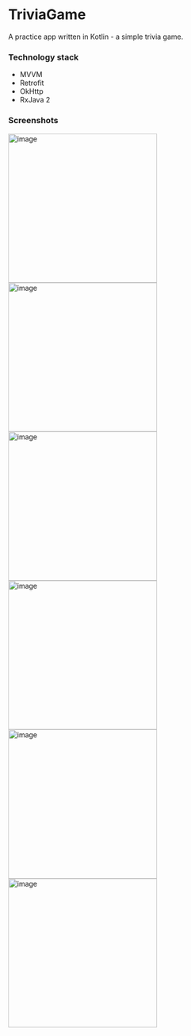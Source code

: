 # TriviaGame
A practice app written in Kotlin - a simple trivia game.

### Technology stack
- MVVM
- Retrofit
- OkHttp
- RxJava 2

### Screenshots
<img width="300" alt="image" src="https://user-images.githubusercontent.com/55063125/81305956-9b608480-9087-11ea-97d6-0e2d7a928d95.png">

<img width="300" alt="image" src="https://user-images.githubusercontent.com/55063125/81306058-b6cb8f80-9087-11ea-9f5a-43cc7b22ca5f.png">

<img width="300" alt="image" src="https://user-images.githubusercontent.com/55063125/81306115-c77c0580-9087-11ea-8906-2792e5a3823b.png">

<img width="300" alt="image" src="https://user-images.githubusercontent.com/55063125/81306141-d367c780-9087-11ea-8be6-3cc7429e9833.png">

<img width="300" alt="image" src="https://user-images.githubusercontent.com/55063125/81306215-e4b0d400-9087-11ea-95fc-bb7869cae321.png">

<img width="300" alt="image" src="https://user-images.githubusercontent.com/55063125/81306268-f2665980-9087-11ea-899a-b49b6f124a7a.png">

